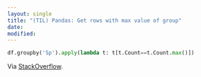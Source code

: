 ```yaml
---
layout: single
title: "(TIL) Pandas: Get rows with max value of group"
date:
modified:
---
```


```python
df.groupby('Sp').apply(lambda t: t[t.Count==t.Count.max()])
```

Via [StackOverflow](https://stackoverflow.com/a/15708177/1257318).
